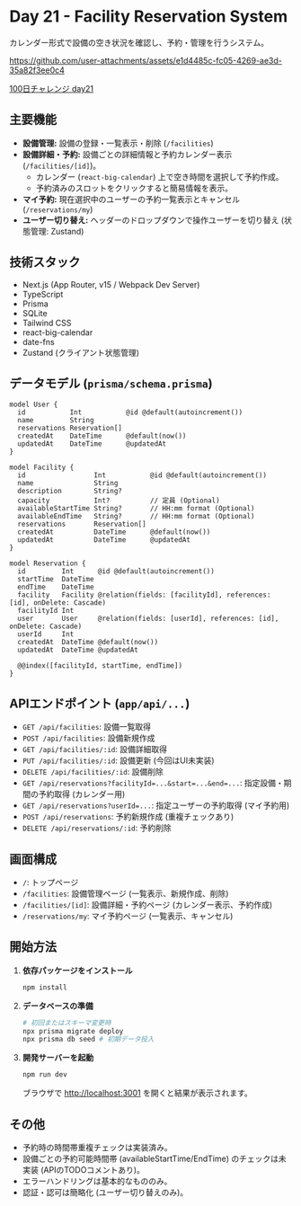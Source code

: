# Day 21 - Facility Reservation System

カレンダー形式で設備の空き状況を確認し、予約・管理を行うシステム。

https://github.com/user-attachments/assets/e1d4485c-fc05-4269-ae3d-35a82f3ee0c4

[100日チャレンジ day21](https://zenn.dev/gin_nazo/scraps/3acda5cc4111f2)

## 主要機能

- **設備管理:** 設備の登録・一覧表示・削除 (`/facilities`)
- **設備詳細・予約:** 設備ごとの詳細情報と予約カレンダー表示 (`/facilities/[id]`)。
    - カレンダー (`react-big-calendar`) 上で空き時間を選択して予約作成。
    - 予約済みのスロットをクリックすると簡易情報を表示。
- **マイ予約:** 現在選択中のユーザーの予約一覧表示とキャンセル (`/reservations/my`)
- **ユーザー切り替え:** ヘッダーのドロップダウンで操作ユーザーを切り替え (状態管理: Zustand)

## 技術スタック

- Next.js (App Router, v15 / Webpack Dev Server)
- TypeScript
- Prisma
- SQLite
- Tailwind CSS
- react-big-calendar
- date-fns
- Zustand (クライアント状態管理)

## データモデル (`prisma/schema.prisma`)

```prisma
model User {
  id           Int           @id @default(autoincrement())
  name         String
  reservations Reservation[]
  createdAt    DateTime      @default(now())
  updatedAt    DateTime      @updatedAt
}

model Facility {
  id                 Int           @id @default(autoincrement())
  name               String
  description        String?
  capacity           Int?          // 定員 (Optional)
  availableStartTime String?       // HH:mm format (Optional)
  availableEndTime   String?       // HH:mm format (Optional)
  reservations       Reservation[]
  createdAt          DateTime      @default(now())
  updatedAt          DateTime      @updatedAt
}

model Reservation {
  id         Int      @id @default(autoincrement())
  startTime  DateTime
  endTime    DateTime
  facility   Facility @relation(fields: [facilityId], references: [id], onDelete: Cascade)
  facilityId Int
  user       User     @relation(fields: [userId], references: [id], onDelete: Cascade)
  userId     Int
  createdAt  DateTime @default(now())
  updatedAt  DateTime @updatedAt

  @@index([facilityId, startTime, endTime])
}
```

## APIエンドポイント (`app/api/...`)

- `GET /api/facilities`: 設備一覧取得
- `POST /api/facilities`: 設備新規作成
- `GET /api/facilities/:id`: 設備詳細取得
- `PUT /api/facilities/:id`: 設備更新 (今回はUI未実装)
- `DELETE /api/facilities/:id`: 設備削除
- `GET /api/reservations?facilityId=...&start=...&end=...`: 指定設備・期間の予約取得 (カレンダー用)
- `GET /api/reservations?userId=...`: 指定ユーザーの予約取得 (マイ予約用)
- `POST /api/reservations`: 予約新規作成 (重複チェックあり)
- `DELETE /api/reservations/:id`: 予約削除

## 画面構成

- `/`: トップページ
- `/facilities`: 設備管理ページ (一覧表示、新規作成、削除)
- `/facilities/[id]`: 設備詳細・予約ページ (カレンダー表示、予約作成)
- `/reservations/my`: マイ予約ページ (一覧表示、キャンセル)

## 開始方法

1. **依存パッケージをインストール**
   ```bash
   npm install
   ```

2. **データベースの準備**
   ```bash
   # 初回またはスキーマ変更時
   npx prisma migrate deploy
   npx prisma db seed # 初期データ投入
   ```

3. **開発サーバーを起動**
   ```bash
   npm run dev
   ```
   ブラウザで [http://localhost:3001](http://localhost:3001) を開くと結果が表示されます。

## その他

- 予約時の時間帯重複チェックは実装済み。
- 設備ごとの予約可能時間帯 (availableStartTime/EndTime) のチェックは未実装 (APIのTODOコメントあり)。
- エラーハンドリングは基本的なもののみ。
- 認証・認可は簡略化 (ユーザー切り替えのみ)。
